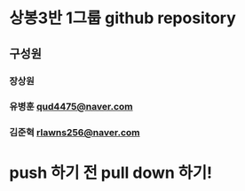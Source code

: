 # 상봉3반 1그룹 github repository

## 구성원
### 장상원
### 유병훈 qud4475@naver.com
### 김준혁 rlawns256@naver.com

# push 하기 전 pull down 하기!
